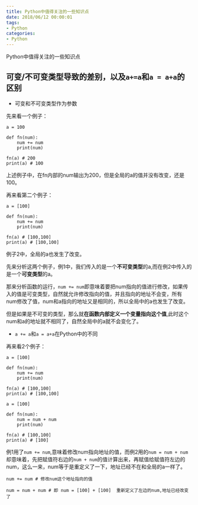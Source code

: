 ```yaml
---
title: Python中值得关注的一些知识点
date: 2018/06/12 00:00:01
tags: 
- Python
categories: 
- Python
---
```

Python中值得关注的一些知识点
<!--more-->

##  可变/不可变类型导致的差别，以及`a+=a`和`a = a+a`的区别
- 可变和不可变类型作为参数

先来看一个例子：

```
a = 100

def fn(num):
    num += num
    print(num)

fn(a) # 200
print(a) # 100
```
上述例子中，在fn内部的num输出为200，但是全局的a的值并没有改变，还是100。

再来看第二个例子：

```
a = [100]

def fn(num):
    num += num
    print(num)

fn(a) # [100,100]
print(a) # [100,100]
```

例子2中，全局的a也发生了改变。

先来分析这两个例子，例1中，我们传入的是一个**不可变类型**的a,而在例2中传入的是一个**可变类型**的a。

那来分析函数的运行，`num += num`即意味着要把num指向的值进行修改，如果传入的值是可变类型，自然就允许修改指向的值，并且指向的地址不会变，所有num修改了值，num和a指向的地址又是相同的，所以全局中的a也发生了改变。

但是如果是不可变的类型，那么就**在函数内部定义一个变量指向这个值**,此时这个num和a的地址就不相同了，自然全局中的a就不会变化了。

-  `a += a`和`a = a+a`在Python中的不同

再来看2个例子：

```
a = [100]

def fn(num):
    num += num
    print(num)

fn(a) # [100,100]
print(a) # [100,100]
```

```
a = [100]

def fn(num):
    num = num + num
    print(num)

fn(a) # [100,100]
print(a) # [100]
```

例1用了`num += num`,意味着修改num指向地址的值，而例2用的`num = num + num`却意味着，先把赋值符右边的`num + num`的值计算出来，再赋值给赋值符左边的num，这么一来，num等于是重定义了一下，地址已经不在和全局的a一样了。

```
num += num # 修改num这个地址指向的值

num = num + num # 即 num = [100] + [100]  重新定义了左边的num,地址已经改变了
```
